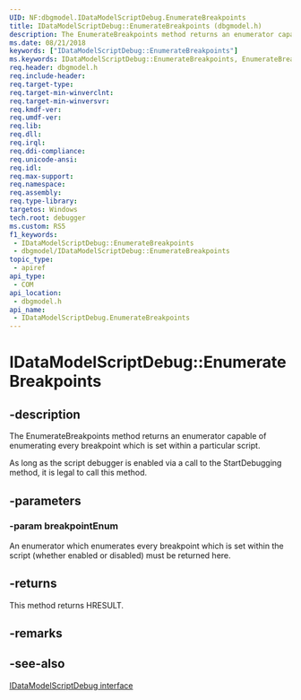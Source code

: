 ```yaml
---
UID: NF:dbgmodel.IDataModelScriptDebug.EnumerateBreakpoints
title: IDataModelScriptDebug::EnumerateBreakpoints (dbgmodel.h)
description: The EnumerateBreakpoints method returns an enumerator capable of enumerating every breakpoint which is set within a particular script.
ms.date: 08/21/2018
keywords: ["IDataModelScriptDebug::EnumerateBreakpoints"]
ms.keywords: IDataModelScriptDebug::EnumerateBreakpoints, EnumerateBreakpoints, IDataModelScriptDebug.EnumerateBreakpoints, IDataModelScriptDebug::EnumerateBreakpoints, IDataModelScriptDebug.EnumerateBreakpoints
req.header: dbgmodel.h
req.include-header: 
req.target-type: 
req.target-min-winverclnt: 
req.target-min-winversvr: 
req.kmdf-ver: 
req.umdf-ver: 
req.lib: 
req.dll: 
req.irql: 
req.ddi-compliance: 
req.unicode-ansi: 
req.idl: 
req.max-support: 
req.namespace: 
req.assembly: 
req.type-library: 
targetos: Windows
tech.root: debugger
ms.custom: RS5
f1_keywords:
 - IDataModelScriptDebug::EnumerateBreakpoints
 - dbgmodel/IDataModelScriptDebug::EnumerateBreakpoints
topic_type:
 - apiref
api_type:
 - COM
api_location:
 - dbgmodel.h
api_name:
 - IDataModelScriptDebug.EnumerateBreakpoints
---
```


# IDataModelScriptDebug::EnumerateBreakpoints


## -description

The EnumerateBreakpoints method returns an enumerator capable of enumerating every breakpoint which is set within a particular script. 

As long as the script debugger is enabled via a call to the StartDebugging method, it is legal to call this method.

## -parameters

### -param breakpointEnum

An enumerator which enumerates every breakpoint which is set within the script (whether enabled or disabled) must be returned here.

## -returns

This method returns HRESULT.

## -remarks

## -see-also

[IDataModelScriptDebug interface](nn-dbgmodel-idatamodelscriptdebug.md)

